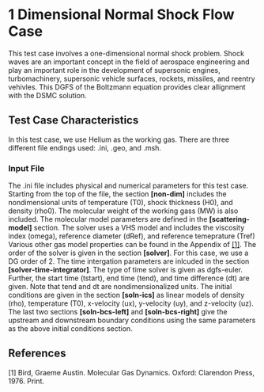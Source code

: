 # 1 Dimensional Normal Shock Flow Case
This test case involves a one-dimensional normal shock problem. Shock waves are an important concept in the field of aerospace engineering and play an important role in the development of supersonic engines, turbomachinery, supersonic vehicle surfaces, rockets, missiles, and reentry vehivles. This DGFS of the Boltzmann equation provides clear allignment with the DSMC solution. 

## Test Case Characteristics 
In this test case, we use Helium as the working gas. There are three different file endings used: .ini, .geo, and .msh. 
### Input File 
The .ini file includes physical and numerical parameters for this test case. Starting from the top of the file, the section **[non-dim]** includes the nondimensional units of temperature (T0), shock thickness (H0), and density (rho0). The molecular weight of the working gass (MW) is also included. The molecular model parameters are defined in the **[scattering-model]** section. The solver uses a VHS model and includes the viscosity index (omega), reference diameter (dRef), and reference temeprature (Tref) Various other gas model properties can be found in the Appendix of  [[1]](#1). The order of the solver is given in the section **[solver]**. For this case, we use a DG order of 2. The time intergation parameters are inlcuded in the section **[solver-time-integrator]**. The type of time solver is given as dgfs-euler. Further, the start time (tstart), end time (tend), and time difference (dt) are given. Note that tend and dt are nondimensionalized units. The initial conditions are given in the section **[soln-ics]** as linear models of density (rho), temperature (T0), x-velocity (ux), y-velocity (uy), and z-velocity (uz). The last two sections **[soln-bcs-left]** and **[soln-bcs-right]** give the upstream and downstream boundary conditions using the same parameters as the above initial conditions section. 


## References
<a id="1">[1]</a> 
Bird, Graeme Austin. Molecular Gas Dynamics. Oxford: Clarendon Press, 1976. Print.

